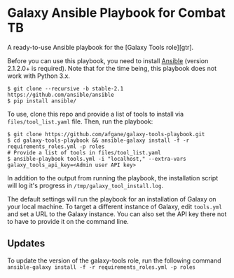 # Galaxy Ansible Playbook for Combat TB
A ready-to-use Ansible playbook for the [Galaxy Tools role][gtr].

Before you can use this playbook, you need to install [Ansible][ans] (version
2.1.2.0+ is required). Note that for the time being, this playbook does not
work with Python 3.x.

    $ git clone --recursive -b stable-2.1 https://github.com/ansible/ansible
    $ pip install ansible/

To use, clone this repo and provide a list of tools to install via
`files/tool_list.yaml` file. Then, run the playbook:

    $ git clone https://github.com/afgane/galaxy-tools-playbook.git
    $ cd galaxy-tools-playbook && ansible-galaxy install -f -r requirements_roles.yml -p roles
    # Provide a list of tools in files/tool_list.yaml
    $ ansible-playbook tools.yml -i "localhost," --extra-vars galaxy_tools_api_key=<Admin user API key>

In addition to the output from running the playbook, the installation script
will log it's progress in `/tmp/galaxy_tool_install.log`.

The default settings will run the playbook for an installation of Galaxy on
your local machine. To target a different instance of Galaxy, edit `tools.yml`
and set a URL to the Galaxy instance. You can also set the API key there not
to have to provide it on the command line.

Updates
-------
To update the version of the galaxy-tools role, run the following command
`ansible-galaxy install -f -r requirements_roles.yml -p roles`

[ans]: http://www.ansible.com/home
